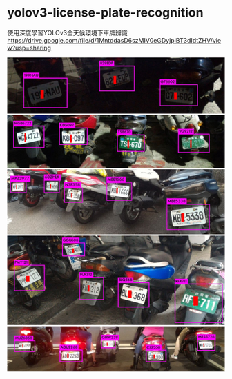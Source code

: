 ﻿# yolov3-license-plate-recognition
使用深度學習YOLOv3全天候環境下車牌辨識  
https://drive.google.com/file/d/1MntddasD6szMIV0eGDyjpiBT3dIdtZHV/view?usp=sharing

![ScreenShot](000104.jpg)
![ScreenShot](000132.jpg)
![ScreenShot](300209.jpg)
![ScreenShot](300225.jpg)
![ScreenShot](400041.jpg)

